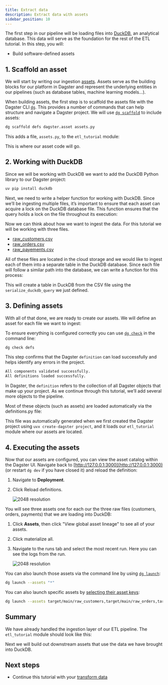 ```yaml
---
title: Extract data
description: Extract data with assets
sidebar_position: 10
---
```


The first step in our pipeline will be loading files into [DuckDB](https://duckdb.org/), an analytical database. This data will serve as the foundation for the rest of the ETL tutorial. In this step, you will:

- Build software-defined assets

## 1. Scaffold an asset

We will start by writing our ingestion [assets](/guides/build/assets). Assets serve as the building blocks for our platform in Dagster and represent the underlying entities in our pipelines (such as database tables, machine learning models...).

When building assets, the first step is to scaffold the assets file with the Dagster CLI [`dg`](/api/dg/dg-cli). This provides a number of commands that can help structure and navigate a Dagster project. We will use [`dg scaffold`](/api/dg/dg-cli#dg-scaffold) to include assets:

```bash
dg scaffold defs dagster.asset assets.py
```

This adds a file, `assets.py`, to the `etl_tutorial` module:

<CliInvocationExample path="docs_snippets/docs_snippets/guides/tutorials/etl_tutorial/tree/assets.txt" />

This is where our asset code will go.
   
## 2. Working with DuckDB

Since we will be working with DuckDB we want to add the DuckDB Python library to our Dagster project:

```bash
uv pip install duckdb
```

Next, we need to write a helper function for working with DuckDB. Since we’ll be ingesting multiple files, it’s important to ensure that each asset can acquire a lock on the DuckDB database file. This function ensures that the query holds a lock on the file throughout its execution:

<CodeExample
    path="docs_snippets/docs_snippets/guides/tutorials/etl_tutorial/src/etl_tutorial/defs/assets.py"
    language="python"
    startAfter="start_serial_execute"
    endBefore="end_serial_execute"
    title="src/etl_tutorial/defs/assets.py"
/>

Now we can think about how we want to ingest the data. For this tutorial we will be working with three files.

* [raw_customers.csv](https://raw.githubusercontent.com/dbt-labs/jaffle-shop-classic/refs/heads/main/seeds/raw_customers.csv)
* [raw_orders.csv](https://raw.githubusercontent.com/dbt-labs/jaffle-shop-classic/refs/heads/main/seeds/raw_orders.csv)
* [raw_payements.csv](https://raw.githubusercontent.com/dbt-labs/jaffle-shop-classic/refs/heads/main/seeds/raw_payments.csv)

All of these files are located in the cloud storage and we would like to ingest each of them into a separate table in the DuckDB database. Since each file will follow a similar path into the database, we can write a function for this process:

<CodeExample
    path="docs_snippets/docs_snippets/guides/tutorials/etl_tutorial/src/etl_tutorial/defs/assets.py"
    language="python"
    startAfter="start_import_url_to_duckdb"
    endBefore="end_import_url_to_duckdb"
    title="src/etl_tutorial/defs/assets.py"
/>

This will create a table in DuckDB from the CSV file using the `serialize_duckdb_query` we just defined.

## 3. Defining assets

With all of that done, we are ready to create our assets. We will define an asset for each file we want to ingest:

<CodeExample
    path="docs_snippets/docs_snippets/guides/tutorials/etl_tutorial/src/etl_tutorial/defs/assets.py"
    language="python"
    startAfter="start_ingest_assets_1"
    endBefore="end_ingest_assets_1"
    title="src/etl_tutorial/defs/assets.py"
/>

To ensure everything is configured correctly you can use [`dg check`](/api/dg/dg-cli#dg-check) in the command line:

```bash
dg check defs
```

This step confirms that the Dagster `definition` can load successfully and helps identify any errors in the project.

```bash
All components validated successfully.
All definitions loaded successfully.
```

In Dagster, the `definition` refers to the collection of all Dagster objects that make up your project. As we continue through this tutorial, we’ll add several more objects to the pipeline.

Most of these objects (such as assets) are loaded automatically via the definitions.py file:

<CodeExample
    path="docs_snippets/docs_snippets/guides/tutorials/etl_tutorial/src/etl_tutorial/definitions.py"
    language="python"
    title="src/etl_tutorial/definitions.py"
/>

This file was automatically generated when we first created the Dagster project using `uvx create-dagster project`, and it loads our `etl_tutorial` module where our assets are located.

## 4. Executing the assets

Now that our assets are configured, you can view the asset catalog within the Dagster UI. Navigate back to [http://127.0.0.1:3000](http://127.0.0.1:3000) (or restart `dg dev` if you have closed it) and reload the definition:

1. Navigate to **Deployment**.
2. Click Reload definitions.

   ![2048 resolution](/images/tutorial/etl-tutorial/ingest-assets.png)

You will see three assets one for each our the three raw files (customers, orders, payments) that we are loading into DuckDB:

1. Click **Assets**, then click "View global asset lineage" to see all of your assets.
2. Click materialize all.
3. Navigate to the runs tab and select the most recent run. Here you can see the logs from the run.

   ![2048 resolution](/images/tutorial/etl-tutorial/ingest-assets-run.png)

You can also launch those assets via the command line by using [`dg launch`](/api/dg/dg-cli#dg-launch):

```bash
dg launch --assets "*"
```

You can also launch specific assets by [selecting their asset keys](/guides/build/assets/asset-selection-syntax/):

```bash
dg launch --assets target/main/raw_customers,target/main/raw_orders,target/main/raw_payments
```

## Summary

We have already handled the ingestion layer of our ETL pipeline. The `etl_tutorial` module should look like this:

<CliInvocationExample path="docs_snippets/docs_snippets/guides/tutorials/etl_tutorial/tree/step-0.txt" />

Next we will build out downstream assets that use the data we have brought into DuckDB.

## Next steps

- Continue this tutorial with your [transform data](/etl-pipeline-tutorial/transform-data)
